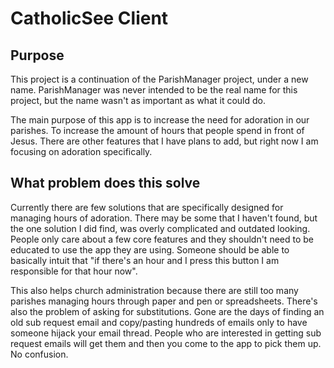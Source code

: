 # CatholicSee Client

## Purpose

This project is a continuation of the ParishManager project, under a new name. ParishManager was never intended to be the real name for this project, but the name wasn't as important as what it could do.

The main purpose of this app is to increase the need for adoration in our parishes. To increase the amount of hours that people spend in front of Jesus. There are other features that I have plans to add, but right now I am focusing on adoration specifically.

## What problem does this solve

Currently there are few solutions that are specifically designed for managing hours of adoration. There may be some that I haven't found, but the one solution I did find, was overly complicated and outdated looking. People only care about a few core features and they shouldn't need to be educated to use the app they are using. Someone should be able to basically intuit that "if there's an hour and I press this button I am responsible for that hour now".

This also helps church administration because there are still too many parishes managing hours through paper and pen or spreadsheets. There's also the problem of asking for substitutions. Gone are the days of finding an old sub request email and copy/pasting hundreds of emails only to have someone hijack your email thread. People who are interested in getting sub request emails will get them and then you come to the app to pick them up. No confusion.
